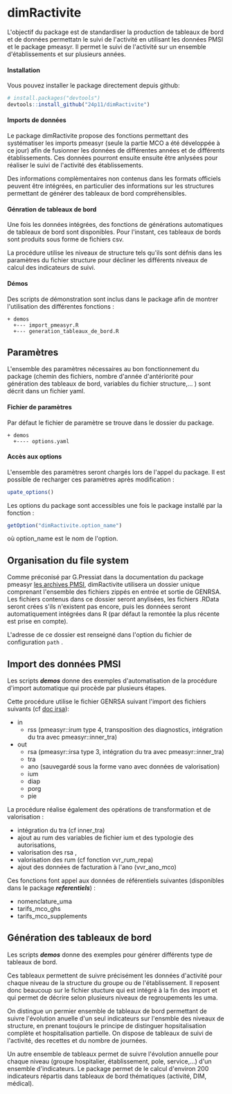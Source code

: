 
<!-- README.md is generated from README.Rmd. Please edit that file -->
dimRactivite
============

L'objectif du package est de standardiser la production de tableaux de bord et de données permettatn le suivi de l'activité en utilisant les données PMSI et le package pmeasyr. Il permet le suivi de l'activité sur un ensemble d'établissements et sur plusieurs années.

#### Installation

Vous pouvez installer le package directement depuis github:
``` r
# install.packages("devtools")
devtools::install_github("24p11/dimRactivite")
```

#### Imports de données


Le package dimRactivite propose des fonctions permettant des systématiser les imports pmeasyr (seule la partie MCO a été développée à ce jour) afin de fusionner les données de différentes années et de différents établissements. Ces données pourront ensuite ensuite être anlysées pour réaliser le suivi de l'activité des établissements.

Des informations complèmentaires non contenus dans les formats officiels peuvent être intégrées, en particulier des informations sur les structures permettant de générer des tableaux de bord compréhensibles. 


#### Génration de tableaux de bord


Une fois les données intégrées, des fonctions de générations automatiques de tableaux de bord sont disponibles. Pour l'instant, ces tableaux de bords sont produits sous forme de fichiers csv.

La procédure utilise les niveaux de structure tels qu'ils sont défnis dans les paramètres du fichier structure pour décliner les différents niveaux de calcul des indicateurs de suivi.


#### Démos

Des scripts de démonstration sont inclus dans le package afin de montrer l'utilisation des différentes fonctions :
```
+ demos
  +--- import_pmeasyr.R
  +--- generation_tableaux_de_bord.R
```

Paramètres
------------------
L'ensemble des paramètres nécessaires au bon fonctionnement du package (chemin des fichiers, nombre d'année d'antériorité pour génération des tableaux de bord, variables du fichier structure,... ) sont décrit dans un fichier yaml.

#### Fichier de paramètres
Par défaut le fichier de paramètre se trouve dans le dossier  du package.
``` 
+ demos
  +---- options.yaml
```

#### Accès aux options
L'ensemble des paramètres seront chargés lors de l'appel du package. Il est possible de recharger ces paramètres après modification :
```r
upate_options()
```

Les options du package sont accessibles une fois le package installé par la fonction :
```r
getOption("dimRactivite.option_name")
```

où option_name est le nom de l'option.

Organisation du file system
---------------------------
Comme préconisé par G.Pressiat dans la documentation du package pmeasyr [les archives PMSI](https://guillaumepressiat.github.io/pmeasyr/archives.html), dimRactivite utilisera un dossier unique comprenant l'ensemble des fichiers zippés en entrée et sortie de GENRSA. Les fichiers contenus dans ce dossier seront anylisées, les fichiers .RData seront crées s'ils n'existent pas encore, puis les données seront automatiquement intégrées dans R (par défaut la remontée la plus récente est prise en compte).

L'adresse de ce dossier est renseigné dans l'option du fichier de configuration ``` path ```  .

Import des données PMSI
-----------------------

Les scripts ***demos*** donne des exemples d'automatisation de la procédure d'import automatique qui procède par plusieurs étapes. 

Cette procédure utilise le fichier GENRSA suivant l'import des fichiers suivants (cf [doc irsa](https://guillaumepressiat.github.io/pmeasyr/import-des-donnees.html#rsa)):

- in
  * rss (pmeasyr::irum type 4, transposition des diagnostics, intégration du tra avec pmeasyr::inner_tra)
- out
  * rsa (pmeasyr::irsa type 3, intégration du tra avec pmeasyr::inner_tra)
  * tra
  * ano (sauvegardé sous la forme vano avec données de valorisation)
  * ium
  * diap
  * porg
  * pie

La procédure réalise également des opérations de transformation et de valorisation : 
 - intégration du tra (cf inner_tra)
 - ajout au rum des variables de fichier ium et des typologie des autorisations, 
 - valorisation des rsa ,
 - valorisation des rum (cf fonction vvr_rum_repa)
 - ajout des données de facturation à l'ano (vvr_ano_mco)

Ces fonctions font appel aux données de référentiels suivantes (disponibles dans le package ***referentiels***) :
 - nomenclature_uma
 - tarifs_mco_ghs
 - tarifs_mco_supplements 



Génération des tableaux de bord
-----------------------

Les scripts ***demos*** donne des exemples pour générer différents type de tableaux de bord.

Ces tableaux permettent de suivre précisément les données d'activité pour chaque niveau de la structure du groupe ou de l'établissement. Il reposent donc beaucoup sur le fichier stucture qui est intégré à la fin des import et qui permet de décrire selon plusieurs niveaux de regroupements les uma.

On distingue un permier ensemble de tableaux de bord permettant de suivre l'évolution anuelle d'un seul indicateurs sur l'ensmble des niveaux de structure, en prenant toujours le principe de distinguer hopsitalisation complète et hospitalisation partielle. On dispose de tableaux de suivi de l'activité, des recettes et du nombre de journées.

Un autre ensemble de tableaux permet de suivre l'évolution annuelle pour chaque niveau (groupe hospitalier, établissement, pole, service,...) d'un ensemble d'indicateurs. Le package permet de le calcul d'environ 200 indicateurs répartis dans tableaux de bord thématiques (activité, DIM, médical).



